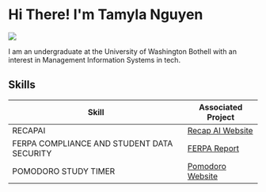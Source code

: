 # Hi There! I'm Tamyla Nguyen 
<a href="https://www.linkedin.com/in/tamyla-nguyen/"><img src="https://img.shields.io/badge/-LinkedIn-0072b1?&style=for-the-badge&logo=linkedin&logoColor=white" /></a>

I am an undergraduate at the University of Washington Bothell with an interest in Management Information Systems in  tech. 

## Skills

| Skill                                      | Associated Project         |
|--------------------------------------------|----------------------------|
| RECAPAI | <a href="https://amazing-macaron-76c421.netlify.app/">Recap AI Website</a>|
| FERPA COMPLIANCE AND STUDENT DATA SECURITY | <a href="https://github.com/Tamylangu/FERPA.git">FERPA Report</a>|
| POMODORO STUDY TIMER | <a href="dylant80.github.io/Pomodoro/">Pomodoro Website</a>|


